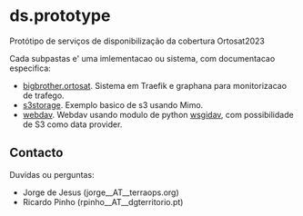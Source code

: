 # ds.prototype

Protótipo de serviços de disponibilização da cobertura Ortosat2023

Cada subpastas e' uma imlementacao ou sistema, com documentacao especifica:

- [bigbrother.ortosat](./bigbrother.ortosat/README.md). Sistema em Traefik  e graphana para monitorizacao de trafego.
- [s3storage](./s3storage/README.md). Exemplo basico de s3 usando Mimo.
- [webdav](./webdav/README.md). Webdav usando modulo de python [wsgidav](https://github.com/mar10/wsgidav/), com possibilidade de S3 como data provider.

## Contacto

Duvidas ou perguntas:

- Jorge de Jesus (jorge__AT__terraops.org)
- Ricardo Pinho (rpinho__AT__dgterritorio.pt)